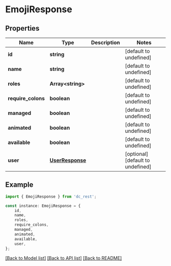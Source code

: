 # EmojiResponse


## Properties

Name | Type | Description | Notes
------------ | ------------- | ------------- | -------------
**id** | **string** |  | [default to undefined]
**name** | **string** |  | [default to undefined]
**roles** | **Array&lt;string&gt;** |  | [default to undefined]
**require_colons** | **boolean** |  | [default to undefined]
**managed** | **boolean** |  | [default to undefined]
**animated** | **boolean** |  | [default to undefined]
**available** | **boolean** |  | [default to undefined]
**user** | [**UserResponse**](UserResponse.md) |  | [optional] [default to undefined]

## Example

```typescript
import { EmojiResponse } from 'dc_rest';

const instance: EmojiResponse = {
    id,
    name,
    roles,
    require_colons,
    managed,
    animated,
    available,
    user,
};
```

[[Back to Model list]](../README.md#documentation-for-models) [[Back to API list]](../README.md#documentation-for-api-endpoints) [[Back to README]](../README.md)

